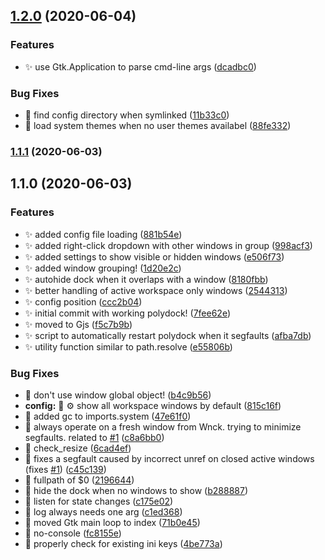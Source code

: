 ## [1.2.0](https://github.com/folke/polydock/compare/1.1.1...1.2.0) (2020-06-04)


### Features

* ✨ use Gtk.Application to parse cmd-line args ([dcadbc0](https://github.com/folke/polydock/commit/dcadbc0d7d168a66171769192d8619c5d01b3ccf))


### Bug Fixes

* 🐛 find config directory when symlinked ([11b33c0](https://github.com/folke/polydock/commit/11b33c0f743f852022b4a54ebbbbf4e7cc86a89f))
* 🐛 load system themes when no user themes availabel ([88fe332](https://github.com/folke/polydock/commit/88fe332dcdb905e869116c370b1e1cc54a891380))

### [1.1.1](https://github.com/folke/polydock/compare/1.1.0...1.1.1) (2020-06-03)

## 1.1.0 (2020-06-03)


### Features

* ✨ added config file loading ([881b54e](https://github.com/folke/polydock/commit/881b54e301e798c1f6ec6cddfaebcd105289f6de))
* ✨ added right-click dropdown with other windows in group ([998acf3](https://github.com/folke/polydock/commit/998acf3175ecf4214a8813ece8454be2fdca2c55))
* ✨ added settings to show visible or hidden windows ([e506f73](https://github.com/folke/polydock/commit/e506f731cd8cd9a76e64507da542fdf82ab717e0))
* ✨ added window grouping! ([1d20e2c](https://github.com/folke/polydock/commit/1d20e2c34dc397de5acd558c007dfacecef33c02))
* ✨ autohide dock when it overlaps with a window ([8180fbb](https://github.com/folke/polydock/commit/8180fbb0b88b1e7a84a6f3b3a9af5a34819de224))
* ✨ better handling of active workspace only windows ([2544313](https://github.com/folke/polydock/commit/2544313717bec8ebc3033c4db0974f9134dc0c0b))
* ✨ config position ([ccc2b04](https://github.com/folke/polydock/commit/ccc2b041a2a372eca17ab8a1a0a52f4287116478))
* ✨ initial commit with working polydock! ([7fee62e](https://github.com/folke/polydock/commit/7fee62e99781912ac4b3e4931eb98a1d752e7210))
* ✨ moved to Gjs ([f5c7b9b](https://github.com/folke/polydock/commit/f5c7b9b74cf8556faf9d849a5a11e50a7753e081))
* ✨ script to automatically restart polydock when it segfaults ([afba7db](https://github.com/folke/polydock/commit/afba7db0b9bb9f760372e0e80c58d50c0f88b6a0))
* ✨ utility function similar to path.resolve ([e55806b](https://github.com/folke/polydock/commit/e55806be6bbd290904d393f3c34439ec8c07803a))


### Bug Fixes

* 🐛 don't use window global object! ([b4c9b56](https://github.com/folke/polydock/commit/b4c9b56847898b29b0df928085f73db7c5342e57))
* **config:** 🐛 ⚙️ show all workspace windows by default ([815c16f](https://github.com/folke/polydock/commit/815c16f94e9274c5b13f97bb6ac713b099c8544f))
* 🐛 added gc to imports.system ([47e61f0](https://github.com/folke/polydock/commit/47e61f0628619c76c066dee4d55f91d77bafe7b6))
* 🐛 always operate on a fresh window from Wnck. trying to minimize segfaults. related to [#1](https://github.com/folke/polydock/issues/1) ([c8a6bb0](https://github.com/folke/polydock/commit/c8a6bb0ef7dc6b881fa622c2b817afe036c008e9))
* 🐛 check_resize ([6cad4ef](https://github.com/folke/polydock/commit/6cad4efd43dc0148c36f495709ab7dfa0fab972a))
* 🐛 fixes a segfault caused by incorrect unref on closed active windows (fixes [#1](https://github.com/folke/polydock/issues/1)) ([c45c139](https://github.com/folke/polydock/commit/c45c139d7c3a8a5d29ebee136f7d2f5a544ae687))
* 🐛 fullpath of $0 ([2196644](https://github.com/folke/polydock/commit/21966447b898081ca035603a0a470b036c880432))
* 🐛 hide the dock when no windows to show ([b288887](https://github.com/folke/polydock/commit/b288887a653ace804dd00447af972668bbb0a51d))
* 🐛 listen for state changes ([c175e02](https://github.com/folke/polydock/commit/c175e023842aecc2e36563c15433bdfe476b0b9c))
* 🐛 log always needs one arg ([c1ed368](https://github.com/folke/polydock/commit/c1ed368d4027427a2a5a137ead5e20e67aeb13ad))
* 🐛 moved Gtk main loop to index ([71b0e45](https://github.com/folke/polydock/commit/71b0e45c05433b5086a5f1fceff5dea4476110e8))
* 🐛 no-console ([fc8155e](https://github.com/folke/polydock/commit/fc8155e12d274fdf295d1a591e0cb71165e71998))
* 🐛 properly check for existing ini keys ([4be773a](https://github.com/folke/polydock/commit/4be773ae93a7c524787765bcda49962386f3b8c0))

